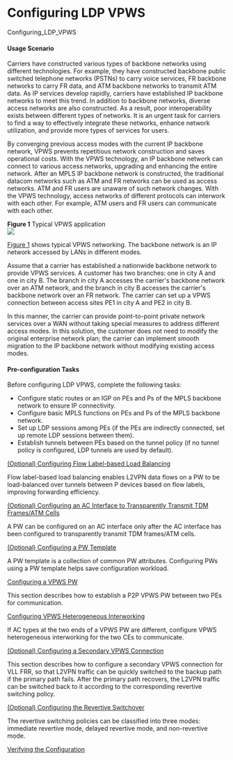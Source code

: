 Configuring LDP VPWS
====================

Configuring_LDP_VPWS

#### Usage Scenario

Carriers have constructed various types of backbone networks using different technologies. For example, they have constructed backbone public switched telephone networks (PSTNs) to carry voice services, FR backbone networks to carry FR data, and ATM backbone networks to transmit ATM data. As IP services develop rapidly, carriers have established IP backbone networks to meet this trend. In addition to backbone networks, diverse access networks are also constructed. As a result, poor interoperability exists between different types of networks. It is an urgent task for carriers to find a way to effectively integrate these networks, enhance network utilization, and provide more types of services for users.

By converging previous access modes with the current IP backbone network, VPWS prevents repetitious network construction and saves operational costs. With the VPWS technology, an IP backbone network can connect to various access networks, upgrading and enhancing the entire network. After an MPLS IP backbone network is constructed, the traditional datacom networks such as ATM and FR networks can be used as access networks. ATM and FR users are unaware of such network changes. With the VPWS technology, access networks of different protocols can interwork with each other. For example, ATM users and FR users can communicate with each other.

**Figure 1** Typical VPWS application  
![](images/fig_dc_vrp_vpws_cfg_300401.png)

[Figure 1](#EN-US_TASK_0172369791__fig_dc_vrp_vpws_cfg_300401) shows typical VPWS networking. The backbone network is an IP network accessed by LANs in different modes.

Assume that a carrier has established a nationwide backbone network to provide VPWS services. A customer has two branches: one in city A and one in city B. The branch in city A accesses the carrier's backbone network over an ATM network, and the branch in city B accesses the carrier's backbone network over an FR network. The carrier can set up a VPWS connection between access sites PE1 in city A and PE2 in city B.

In this manner, the carrier can provide point-to-point private network services over a WAN without taking special measures to address different access modes. In this solution, the customer does not need to modify the original enterprise network plan; the carrier can implement smooth migration to the IP backbone network without modifying existing access modes.


#### Pre-configuration Tasks

Before configuring LDP VPWS, complete the following tasks:

* Configure static routes or an IGP on PEs and Ps of the MPLS backbone network to ensure IP connectivity.
* Configure basic MPLS functions on PEs and Ps of the MPLS backbone network.
* Set up LDP sessions among PEs (if the PEs are indirectly connected, set up remote LDP sessions between them).
* Establish tunnels between PEs based on the tunnel policy (if no tunnel policy is configured, LDP tunnels are used by default).


[(Optional) Configuring Flow Label-based Load Balancing](../../../../software/nev8r10_vrpv8r16/user/vrp/dc_vrp_vpws_cfg_6014.html)

Flow label-based load balancing enables L2VPN data flows on a PW to be load-balanced over tunnels between P devices based on flow labels, improving forwarding efficiency.

[(Optional) Configuring an AC Interface to Transparently Transmit TDM Frames/ATM Cells](../../../../software/nev8r10_vrpv8r16/user/vrp/dc_vrp_vpws_cfg_6006.html)

A PW can be configured on an AC interface only after the AC interface has been configured to transparently transmit TDM frames/ATM cells.

[(Optional) Configuring a PW Template](../../../../software/nev8r10_vrpv8r16/user/vrp/dc_vrp_vpws_cfg_3005.html)

A PW template is a collection of common PW attributes. Configuring PWs using a PW template helps save configuration workload.

[Configuring a VPWS PW](../../../../software/nev8r10_vrpv8r16/user/vrp/dc_vrp_vpws_cfg_3006.html)

This section describes how to establish a P2P VPWS PW between two PEs for communication.

[Configuring VPWS Heterogeneous Interworking](../../../../software/nev8r10_vrpv8r16/user/vrp/dc_vrp_vpws_cfg_3007.html)

If AC types at the two ends of a VPWS PW are different, configure VPWS heterogeneous interworking for the two CEs to communicate.

[(Optional) Configuring a Secondary VPWS Connection](../../../../software/nev8r10_vrpv8r16/user/vrp/dc_vrp_vpws_cfg_5002.html)

This section describes how to configure a secondary VPWS connection for VLL FRR, so that L2VPN traffic can be quickly switched to the backup path if the primary path fails. After the primary path recovers, the L2VPN traffic can be switched back to it according to the corresponding revertive switching policy.

[(Optional) Configuring the Revertive Switchover](../../../../software/nev8r10_vrpv8r16/user/vrp/dc_vrp_vpws_cfg_5003.html)

The revertive switching policies can be classified into three modes: immediate revertive mode, delayed revertive mode, and non-revertive mode.

[Verifying the Configuration](../../../../software/nev8r10_vrpv8r16/user/vrp/dc_vrp_vpws_cfg_3008.html)